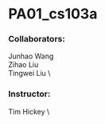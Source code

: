 # PA01_cs103a
### Collaborators:
Junhao Wang\
Zihao Liu \
Tingwei Liu \

### Instructor:
Tim Hickey \
